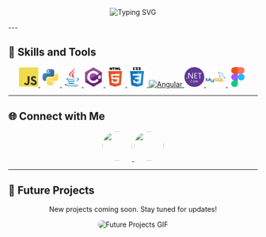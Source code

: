 
<p align="center">
  <img src="https://readme-typing-svg.herokuapp.com?font=Fira+Code&size=60&duration=4000&pause=1000&color=FFD700&center=true&vCenter=true&width=600&lines=Passionate+Frontend+Developer;Building+Dynamic+User+Experiences;Pushing+the+Limits+of+Web+Design" alt="Typing SVG">
</p>
---

## 🌟 Skills and Tools
<p align="center">
  <!-- Programming Languages -->
  <a href="https://developer.mozilla.org/en-US/docs/Web/JavaScript" target="_blank" rel="noreferrer" title="JavaScript">
    <img src="https://raw.githubusercontent.com/devicons/devicon/master/icons/javascript/javascript-original.svg" alt="JavaScript" width="40" height="40" />
  </a>
  <a href="https://www.python.org" target="_blank" rel="noreferrer" title="Python">
    <img src="https://raw.githubusercontent.com/devicons/devicon/master/icons/python/python-original.svg" alt="Python" width="40" height="40" />
  </a>
  <a href="https://www.oracle.com/java/" target="_blank" rel="noreferrer" title="Java">
    <img src="https://raw.githubusercontent.com/devicons/devicon/master/icons/java/java-original.svg" alt="Java" width="40" height="40" />
  </a>
  <a href="https://learn.microsoft.com/en-us/dotnet/csharp/" target="_blank" rel="noreferrer" title="C#">
    <img src="https://raw.githubusercontent.com/devicons/devicon/master/icons/csharp/csharp-original.svg" alt="C#" width="40" height="40" />
  </a>
  <!-- Web Development -->
  <a href="https://developer.mozilla.org/en-US/docs/Web/HTML" target="_blank" rel="noreferrer" title="HTML">
    <img src="https://raw.githubusercontent.com/devicons/devicon/master/icons/html5/html5-original-wordmark.svg" alt="HTML" width="40" height="40" />
  </a>
  <a href="https://developer.mozilla.org/en-US/docs/Web/CSS" target="_blank" rel="noreferrer" title="CSS">
    <img src="https://raw.githubusercontent.com/devicons/devicon/master/icons/css3/css3-original-wordmark.svg" alt="CSS" width="40" height="40" />
  </a>
  <a href="https://angular.io" target="_blank" rel="noreferrer" title="Angular">
    <img src="https://angular.io/assets/images/logos/angular/angular.svg" alt="Angular" width="40" height="40" />
  </a>
  <!-- Backend & Frameworks -->
  <a href="https://dotnet.microsoft.com/en-us/apps/aspnet" target="_blank" rel="noreferrer" title="ASP.NET Core">
    <img src="https://raw.githubusercontent.com/devicons/devicon/master/icons/dotnetcore/dotnetcore-original.svg" alt="ASP.NET Core" width="40" height="40" />
  </a>
  <!-- Database -->
  <a href="https://www.sql.org/" target="_blank" rel="noreferrer" title="SQL">
    <img src="https://raw.githubusercontent.com/devicons/devicon/master/icons/mysql/mysql-original-wordmark.svg" alt="SQL" width="40" height="40" />
  </a>
  
  <!-- Design Tools -->
  <a href="https://www.figma.com/" target="_blank" rel="noreferrer" title="Figma">
    <img src="https://raw.githubusercontent.com/devicons/devicon/master/icons/figma/figma-original.svg" alt="Figma" width="40" height="40" />
  </a>
</p>

---
## 🌐 Connect with Me
<p align="center">
  <a href="mailto:cristofersani04@gmail.com" target="_blank">
    <img src="https://github.com/user-attachments/assets/35a51855-2b0c-41c6-8131-e2d0cf736ff9"
         style="border-radius: 50%; width: 60px; height: 60px; object-fit: cover;" />
  </a>
  <a href="https://www.linkedin.com/in/cristofersani" target="_blank">
    <img src="https://github.com/user-attachments/assets/15ce5cd7-4f7c-4efd-bdbd-91e4aec853f6"
         style="border-radius: 50%; width: 60px; height: 60px; object-fit: cover;" />
  </a>
</p>

---

## 🔮 Future Projects
<p align="center">
  New projects coming soon. Stay tuned for updates!
</p>

<p align="center">
  <img src="https://user-images.githubusercontent.com/74038190/229223263-cf2e4b07-2615-4f87-9c38-e37600f8381a.gif" alt="Future Projects GIF" style="max-width: 100%; border-radius: 15px;">
</p>
